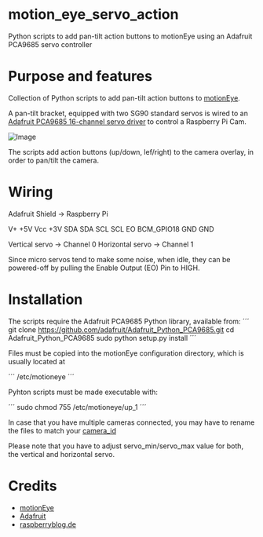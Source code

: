 # motion_eye_servo_action
Python scripts to add pan-tilt action buttons to motionEye using an Adafruit PCA9685 servo controller

# Purpose and features

Collection of Python scripts to add pan-tilt action buttons to [motionEye](https://github.com/ccrisan/motioneye/wiki).

A pan-tilt bracket, equipped with two SG90 standard servos is wired to an [Adafruit PCA9685 16-channel servo driver](https://learn.adafruit.com/adafruit-16-channel-servo-driver-with-raspberry-pi)
to control a Raspberry Pi Cam.

![Image](https://github.com/luetzel/motion_eye_servo_action/pan-tilt.jpg)

The scripts add action buttons (up/down, lef/right) to the camera overlay, in order to pan/tilt the camera. 

# Wiring

Adafruit Shield -> Raspberry Pi

V+                 +5V
Vcc                +3V
SDA                SDA
SCL                SCL
EO                 BCM_GPIO18
GND                GND

Vertical servo -> Channel 0
Horizontal servo -> Channel 1

Since micro servos tend to make some noise, when idle, they can be powered-off by
pulling the Enable Output (EO) Pin to HIGH.

# Installation

The scripts require the Adafruit PCA9685 Python library, available from:
´´´
git clone https://github.com/adafruit/Adafruit_Python_PCA9685.git
cd Adafruit_Python_PCA9685
sudo python setup.py install
´´´

Files must be copied into the motionEye configuration directory, which is usually located at

´´´
/etc/motioneye
´´´

Pyhton scripts must be made executable with:

´´´
sudo chmod 755 /etc/motioneye/up_1
´´´

In case that you have multiple cameras connected, you may have to rename the files to match your
[camera_id](https://github.com/ccrisan/motioneye/wiki/Action-Buttons)

Please note that you have to adjust servo_min/servo_max value for both, the vertical and horizontal
servo.

# Credits

* [motionEye](https://github.com/ccrisan/motioneye/wiki)
* [Adafruit](https://learn.adafruit.com/adafruit-16-channel-servo-driver-with-raspberry-pi)
* [raspberryblog.de](https://raspberryblog.de)
